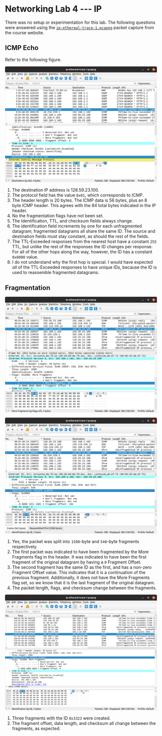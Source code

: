 # Networking Lab 4 --- IP

There was no setup or experimentation for this lab.
The following questions were answered using the [`ip-ethereal-trace-1.pcapng`](https://www.cse.sdsmt.edu/mqia/csc441/Lab4/ip-ethereal-trace-1.pcapng) packet capture from the course website.

## ICMP Echo

Refer to the following figure.

![The first ICMP Echo request.](figures/destination-flags-protocol.png)

1. The destination IP address is 128.59.23.100.
2. The protocol field has the value `0x01`, which corresponds to ICMP.
3. The header length is 20 bytes. The ICMP data is 56 bytes, plus an 8 byte ICMP header. This agrees with the 84 total bytes indicated in the IP header.
4. No the fragmentation flags have not been set.
5. The Identification, TTL, and checksum fields always change.
6. The identification field increments by one for each unfragmented datagram; fragmented datagrams all share the same ID. The source and destination fields must stay constant, as should the rest of the fields.
7. The TTL-Exceeded responses from the nearest host have a constant `255` TTL, but unlike the rest of the responses the ID changes per response. For all of the other hops along the way, however, the ID has a constant `0x0000` value.
8. I do not understand why the first hop is special. I would have expected *all* of the TTL-Exceeded responses to have unique IDs, because the ID is used to reassemble fragmented datagrams.

## Fragmentation

![The first fragmented ICMP Echo request.](figures/fragmented-echo.png)

![The continuation of the above fragmented datagram.](figures/fragment-continuation.png)

1. Yes, the packet was split into `1500`-byte and `548`-byte fragments respectively.
2. The first packet was indicated to have been fragmented by the More Fragments flag in the header. It was indicated to have been the first fragment of the original datagram by having a `0` Fragment Offset.
3. The second fragment has the same ID as the first, and has a non-zero Fragment Offset value. This indicates that it is a continuation of the previous fragment. Additionally, it does not have the More Fragments flag set, so we know that it is the last fragment of the original datagram.
4. The packet length, flags, and checksum change between the fragments.

![The first of three fragments composing a 3500-byte ICMP Echo.](figures/first-of-three-fragments.png)

1. Three fragments with the ID `0x3323` were created.
2. The fragment offset, data length, and checksum all change between the fragments, as expected.
